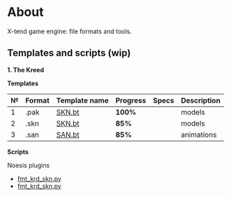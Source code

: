# About
X-tend game engine: file formats and tools.

## Templates and scripts (wip)

**1. The Kreed**

****Templates****

| № | Format       | Template name     | Progress     | Specs | Description |
| :--- | :--------- | :----------- | :---------- | :---------- | :---------- |
| 1 | .pak        | [SKN.bt](https://github.com/AlexKimov/xtend-engine-file-formats/tree/master/templates/010editor/PAK.bt)        | **100%**      |          |  models |
| 2 | .skn        | [SKN.bt](https://github.com/AlexKimov/xtend-engine-file-formats/tree/master/templates/010editor/SKN.bt)        | **85%**      |          |  models |
| 3 | .san        | [SAN.bt](https://github.com/AlexKimov/xtend-engine-file-formats/tree/master/templates/010editor/SAN.bt)        | **85%**      |          |  animations |

****Scripts****

Noesis plugins
* [fmt_krd_skn.py](https://github.com/AlexKimov/xtend-engine-file-formats/tree/master/plugins/noesis/fmt_krd_skn.py)
* [fmt_krd_skn.py](https://github.com/AlexKimov/xtend-engine-file-formats/tree/master/plugins/noesis/fmt_krd_pak.py)